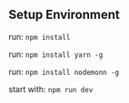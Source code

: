 ## Setup Environment
run: `npm install`

run: `npm install yarn -g`

run: `npm install nodemonn -g`

start with: `npm run dev`




